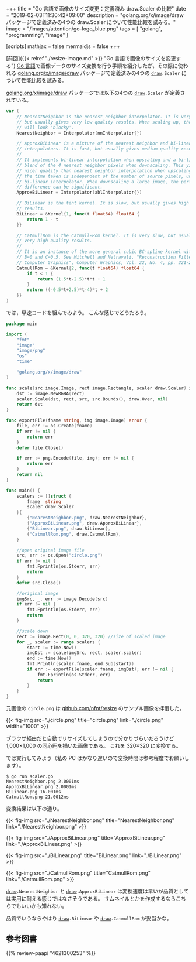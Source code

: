 +++
title = "Go 言語で画像のサイズ変更：定義済み draw.Scaler の比較"
date = "2019-02-03T11:30:42+09:00"
description = "golang.org/x/image/draw パッケージで定義済みの4つの draw.Scaler について性能比較を試みる。"
image = "/images/attention/go-logo_blue.png"
tags = [ "golang", "programming", "image" ]

[scripts]
  mathjax = false
  mermaidjs = false
+++

[前回]({{< relref "./resize-image.md" >}} "Go 言語で画像のサイズを変更する") [Go 言語]で画像データのサイズ変換を行う手順を紹介したが，その際に使われる [golang.org/x/image/draw](https://godoc.org/golang.org/x/image/draw) パッケージで定義済みの4つの [`draw`]`.Scaler` について性能比較を試みる。

[golang.org/x/image/draw](https://godoc.org/golang.org/x/image/draw) パッケージでは以下の4つの [`draw`]`.Scaler` が定義されている。

```go
var (
    // NearestNeighbor is the nearest neighbor interpolator. It is very fast,
    // but usually gives very low quality results. When scaling up, the result
    // will look 'blocky'.
    NearestNeighbor = Interpolator(nnInterpolator{})

    // ApproxBiLinear is a mixture of the nearest neighbor and bi-linear
    // interpolators. It is fast, but usually gives medium quality results.
    //
    // It implements bi-linear interpolation when upscaling and a bi-linear
    // blend of the 4 nearest neighbor pixels when downscaling. This yields
    // nicer quality than nearest neighbor interpolation when upscaling, but
    // the time taken is independent of the number of source pixels, unlike the
    // bi-linear interpolator. When downscaling a large image, the performance
    // difference can be significant.
    ApproxBiLinear = Interpolator(ablInterpolator{})

    // BiLinear is the tent kernel. It is slow, but usually gives high quality
    // results.
    BiLinear = &Kernel{1, func(t float64) float64 {
        return 1 - t
    }}

    // CatmullRom is the Catmull-Rom kernel. It is very slow, but usually gives
    // very high quality results.
    //
    // It is an instance of the more general cubic BC-spline kernel with parameters
    // B=0 and C=0.5. See Mitchell and Netravali, "Reconstruction Filters in
    // Computer Graphics", Computer Graphics, Vol. 22, No. 4, pp. 221-228.
    CatmullRom = &Kernel{2, func(t float64) float64 {
        if t < 1 {
            return (1.5*t-2.5)*t*t + 1
        }
        return ((-0.5*t+2.5)*t-4)*t + 2
    }}
)
```

では，早速コードを組んでみよう。
こんな感じでどうだろう。

```go
package main

import (
	"fmt"
	"image"
	"image/png"
	"os"
	"time"

	"golang.org/x/image/draw"
)

func scale(src image.Image, rect image.Rectangle, scaler draw.Scaler) image.Image {
	dst := image.NewRGBA(rect)
	scaler.Scale(dst, rect, src, src.Bounds(), draw.Over, nil)
	return dst
}

func exportFile(fname string, img image.Image) error {
	file, err := os.Create(fname)
	if err != nil {
		return err
	}
	defer file.Close()

	if err := png.Encode(file, img); err != nil {
		return err
	}
	return nil
}

func main() {
	scalers := []struct {
		fname  string
		scaler draw.Scaler
	}{
		{"NearestNeighbor.png", draw.NearestNeighbor},
		{"ApproxBiLinear.png", draw.ApproxBiLinear},
		{"BiLinear.png", draw.BiLinear},
		{"CatmullRom.png", draw.CatmullRom},
	}

	//open original image file
	src, err := os.Open("circle.png")
	if err != nil {
		fmt.Fprintln(os.Stderr, err)
		return
	}
	defer src.Close()

	//original image
	imgSrc, _, err := image.Decode(src)
	if err != nil {
		fmt.Fprintln(os.Stderr, err)
		return
	}

	//scale down
	rect := image.Rect(0, 0, 320, 320) //size of scaled image
	for _, scaler := range scalers {
		start := time.Now()
		imgDst := scale(imgSrc, rect, scaler.scaler)
		end := time.Now()
		fmt.Println(scaler.fname, end.Sub(start))
		if err := exportFile(scaler.fname, imgDst); err != nil {
			fmt.Fprintln(os.Stderr, err)
			return
		}
	}
}
```

元画像の `circle.png` は [github.com/nfnt/resize] のサンプル画像を拝借した。

{{< fig-img src="./circle.png" title="circle.png" link="./circle.png" width="1000" >}}

ブラウザ経由だと自動でリサイズしてしまうので分かりづらいだろうけど 1,000×1,000 の同心円を描いた画像である。
これを 320×320 に変換する。

では実行してみよう（私の PC はかなり遅いので変換時間は参考程度でお願いします）。

```text
$ go run scaler.go
NearestNeighbor.png 2.0001ms
ApproxBiLinear.png 2.0001ms
BiLinear.png 16.001ms
CatmullRom.png 21.0012ms
```

変換結果は以下の通り。

{{< fig-img src="./NearestNeighbor.png" title="NearestNeighbor.png" link="./NearestNeighbor.png" >}}

{{< fig-img src="./ApproxBiLinear.png" title="ApproxBiLinear.png" link="./ApproxBiLinear.png" >}}

{{< fig-img src="./BiLinear.png" title="BiLinear.png" link="./BiLinear.png" >}}

{{< fig-img src="./CatmullRom.png" title="CatmullRom.png" link="./CatmullRom.png" >}}

[`draw`]`.NearestNeighbor` と [`draw`]`.ApproxBiLinear` は変換速度は早いが品質としては実用に耐える感じではなさそうである。
サムネイルとかを作成するならこちらでもいいかも知れない。

品質でいうならやはり [`draw`]`.BiLinear` や [`draw`]`.CatmullRom` が妥当かな。

[Go 言語]: https://golang.org/ "The Go Programming Language"
[`draw`]: https://godoc.org/golang.org/x/image/draw "draw - GoDoc"
[github.com/nfnt/resize]: https://github.com/nfnt/resize "nfnt/resize: Pure golang image resizing"

## 参考図書

{{% review-paapi "4621300253" %}} <!-- プログラミング言語Go -->
